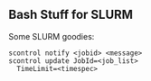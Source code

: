 Bash Stuff for SLURM
----

Some SLURM goodies:
```
scontrol notify <jobid> <message>
scontrol update JobId=<job_list>
  TimeLimit=<timespec>
```
